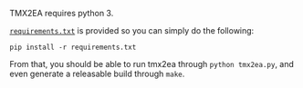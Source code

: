 TMX2EA requires python 3.

[`requirements.txt`](./requirements.txt) is provided so you can simply do the following:

	pip install -r requirements.txt

From that, you should be able to run tmx2ea through `python tmx2ea.py`, and even generate a releasable build through `make`.

